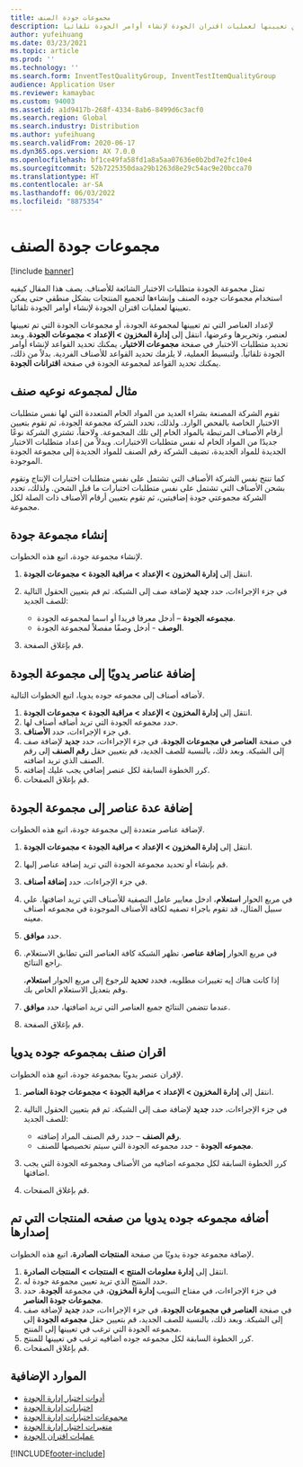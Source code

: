 ```yaml
---
title: مجموعات جودة الصنف
description: يصف هذا المقال كيفيه استخدام مجموعات جوده الصنف وإنشاءها لتجميع المنتجات بشكل منطقي حتى يمكن تعيينها لعمليات اقتران الجودة لإنشاء أوامر الجودة تلقائيا.
author: yufeihuang
ms.date: 03/23/2021
ms.topic: article
ms.prod: ''
ms.technology: ''
ms.search.form: InventTestQualityGroup, InventTestItemQualityGroup
audience: Application User
ms.reviewer: kamaybac
ms.custom: 94003
ms.assetid: a1d9417b-268f-4334-8ab6-8499d6c3acf0
ms.search.region: Global
ms.search.industry: Distribution
ms.author: yufeihuang
ms.search.validFrom: 2020-06-17
ms.dyn365.ops.version: AX 7.0.0
ms.openlocfilehash: bf1ce49fa58fd1a8a5aa07636e0b2bd7e2fc10e4
ms.sourcegitcommit: 52b7225350daa29b1263d8e29c54ac9e20bcca70
ms.translationtype: HT
ms.contentlocale: ar-SA
ms.lasthandoff: 06/03/2022
ms.locfileid: "8875354"
---
```

# <a name="item-quality-groups"></a>مجموعات جودة الصنف

[!include [banner](../includes/banner.md)]

تمثل مجموعة الجودة متطلبات الاختبار الشائعة للأصناف. يصف هذا المقال كيفيه استخدام مجموعات جوده الصنف وإنشاءها لتجميع المنتجات بشكل منطقي حتى يمكن تعيينها لعمليات اقتران الجودة لإنشاء أوامر الجودة تلقائيا.

لإعداد العناصر التي تم تعيينها لمجموعة الجودة، أو مجموعات الجودة التي تم تعيينها لعنصر، وتحريرها وعرضها، انتقل إلى **إدارة المخزون \> الإعداد \> مجموعات الجودة**. وبعد تحديد متطلبات الاختبار في صفحة **مجموعات الاختبار**، يمكنك تحديد القواعد لإنشاء أوامر الجودة تلقائياً. ولتبسيط العملية، لا يلزمك تحديد القواعد للأصناف الفردية. بدلاً من ذلك، يمكنك تحديد القواعد لمجموعة الجودة في صفحة **اقترانات الجودة**.

## <a name="example-of-an-item-quality-group"></a>مثال لمجموعه نوعيه صنف

تقوم الشركة المصنعة بشراء العديد من المواد الخام المتعددة التي لها نفس متطلبات الاختبار الخاصة بالفحص الوارد. ولذلك، تحدد الشركة مجموعة الجودة، ثم تقوم بتعيين أرقام الأصناف المرتبطة بالمواد الخام إلى تلك المجموعة. ولاحقاً، تشتري الشركة نوعًا جديدًا من المواد الخام له نفس متطلبات الاختبارات. وبدلاً من إعداد متطلبات الاختبار الجديدة للمواد الجديدة، تضيف الشركة رقم الصنف للمواد الجديدة إلى مجموعة الجودة الموجودة.

كما تنتج نفس الشركة الأصناف التي تشتمل على نفس متطلبات اختبارات الإنتاج وتقوم بشحن الأصناف التي تشتمل على نفس متطلبات اختبارات ما قبل الشحن. ولذلك، تحدد الشركة مجموعتي جودة إضافيتين، ثم تقوم بتعيين أرقام الأصناف ذات الصلة لكل مجموعة.

## <a name="create-a-quality-group"></a>إنشاء مجموعة جودة

لإنشاء مجموعة جودة، اتبع هذه الخطوات.

1. انتقل إلى **إدارة المخزون \> الإعداد \> مراقبة الجودة \> مجموعات الجودة**.
1. في جزء الإجراءات، حدد **جديد** لإضافة صف إلى الشبكة. ثم قم بتعيين الحقول التالية للصف الجديد:

    - **مجموعه الجودة** – أدخل معرفا فريدا أو اسما لمجموعه الجودة.
    - **الوصف** - أدخل وصفًا مفصلاً لمجموعة الجودة.

1. قم بإغلاق الصفحة.

## <a name="manually-add-items-to-a-quality-group"></a>إضافة عناصر يدويًا إلى مجموعة الجودة

لأضافه أصناف إلى مجموعه جوده يدويا، اتبع الخطوات التالية.

1. انتقل إلى **إدارة المخزون \> الإعداد \> مراقبة الجودة \> مجموعات الجودة**.
1. حدد مجموعه الجودة التي تريد أضافه أصناف لها.
1. في جزء الإجراءات، حدد **الأصناف**.
1. في صفحة **العناصر في مجموعات الجودة**، في جزء الإجراءات، حدد **جديد** لإضافة صف إلى الشبكة. وبعد ذلك، بالنسبة للصف الجديد، قم بتعيين حقل **رقم الصنف** إلى رقم الصنف الذي تريد اضافته.
1. كرر الخطوة السابقة لكل عنصر إضافي يجب عليك إضافته.
1. قم بإغلاق الصفحات.

## <a name="add-multiple-items-to-a-quality-group"></a>إضافة عدة عناصر إلى مجموعة الجودة

لإضافة عناصر متعددة إلى مجموعة جودة، اتبع هذه الخطوات.

1. انتقل إلى **إدارة المخزون \> الإعداد \> مراقبة الجودة \> مجموعات الجودة**.
1. قم بإنشاء أو تحديد مجموعة الجودة التي تريد إضافة عناصر إليها.
1. في جزء الإجراءات، حدد **إضافة أصناف**.
1. في مربع الحوار **استعلام**، ادخل معايير عامل التصفية للأصناف التي تريد اضافتها. علي سبيل المثال، قد تقوم باجراء تصفيه لكافة الأصناف الموجودة في مجموعه أصناف معينه.
1. حدد **موافق**.
1. في مربع الحوار **إضافة عناصر**، تظهر الشبكة كافة العناصر التي تطابق الاستعلام. راجع النتائج.

    إذا كانت هناك إيه تغييرات مطلوبه، فحدد **تحديد** للرجوع إلى مربع الحوار **استعلام**، وقم بتعديل الاستعلام الخاص بك.

1. عندما تتضمن النتائج جميع العناصر التي تريد اضافتها، حدد **موافق**.
1. قم بإغلاق الصفحة.

## <a name="manually-associate-an-item-with-a-quality-group"></a>اقران صنف بمجموعه جوده يدويا

لإقران عنصر يدويًا بمجموعة جودة، اتبع هذه الخطوات.

1. انتقل إلى **إدارة المخزون \> الإعداد \> مراقبة الجودة \> مجموعات جودة العناصر**.
1. في جزء الإجراءات، حدد **جديد** لإضافة صف إلى الشبكة. ثم قم بتعيين الحقول التالية للصف الجديد:

    - **رقم الصنف** – حدد رقم الصنف المراد إضافته.
    - **مجموعه الجودة** - حدد مجموعه الجودة التي سيتم تخصيصها للصنف.

1. كرر الخطوة السابقة لكل مجموعه اضافيه من الأصناف ومجموعه الجودة التي يجب اضافتها.
1. قم بإغلاق الصفحات.

## <a name="manually-add-a-quality-group-from-the-released-products-page"></a>أضافه مجموعه جوده يدويا من صفحه المنتجات التي تم إصدارها

لإضافة مجموعة جودة يدويًا من صفحة **المنتجات الصادرة**، اتبع هذه الخطوات.

1. انتقل إلى **إدارة معلومات المنتج‬ \> المنتجات \> المنتجات الصادرة**.
1. حدد المنتج الذي تريد تعيين مجموعة جودة له.
1. في جزء الإجراءات، في مفتاح التبويب **إدارة المخزون**، في مجموعة **الجودة**، حدد **مجموعات جودة العناصر**.
1. في صفحة **العناصر في مجموعات الجودة**، في جزء الإجراءات، حدد **جديد** لإضافة صف إلى الشبكة. وبعد ذلك، بالنسبة للصف الجديد، قم بتعيين حقل **مجموعه الجودة** إلى مجموعه الجودة التي ترغب في تعيينها إلى المنتج.
1. كرر الخطوة السابقة لكل مجموعه جوده اضافيه ترغب في تعيينها للمنتج.
1. قم بإغلاق الصفحات.

## <a name="additional-resources"></a>الموارد الإضافية

- [أدوات اختبار إدارة الجودة](quality-test-instruments.md)
- [اختبارات إدارة الجودة](quality-tests.md)
- [مجموعات اختبارات إدارة الجودة](quality-test-groups.md)
- [متغيرات اختبار إدارة الجودة](quality-test-variables.md)
- [عمليات اقتران الجودة](quality-associations.md)

[!INCLUDE[footer-include](../../includes/footer-banner.md)]
